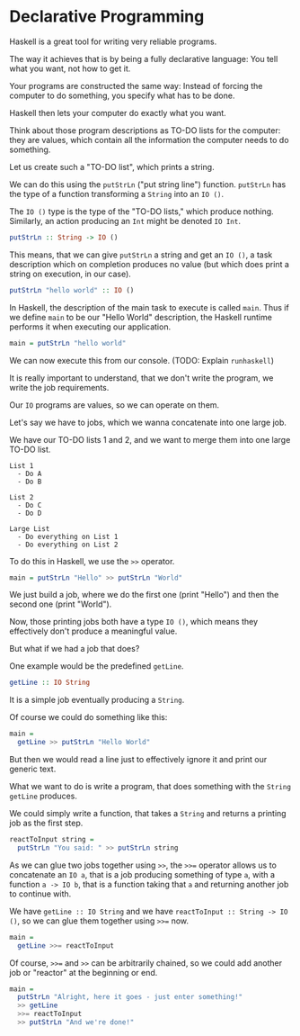 # Declarative Programming

Haskell is a great tool for writing very reliable programs.

The way it achieves that is by being a fully declarative language:
You tell what you want, not how to get it.

Your programs are constructed the same way:
Instead of forcing the computer to do something,
you specify what has to be done.

Haskell then lets your computer do exactly what you want.

Think about those program descriptions as TO-DO lists for the computer:
they are values, which contain all the information the computer needs to do something.

Let us create such a "TO-DO list", which prints a string.

We can do this using the `putStrLn` ("put string line") function.
`putStrLn` has the type of a function transforming a `String` into an `IO ()`.

The `IO ()` type is the type of the "TO-DO lists," which produce nothing.
Similarly, an action producing an `Int` might be denoted `IO Int`.

```haskell
putStrLn :: String -> IO ()
```

This means, that we can give `putStrLn` a string and get an `IO ()`,
a task description which on completion produces no value
(but which does print a string on execution, in our case).

```haskell
putStrLn "hello world" :: IO ()
```


In Haskell, the description of the main task to execute is called `main`.
Thus if we define `main` to be our "Hello World" description,
the Haskell runtime performs it when executing our application.

```haskell
main = putStrLn "hello world"
```

We can now execute this from our console. (TODO: Explain `runhaskell`)

It is really important to understand, that we don't write the program,
we write the job requirements.

Our `IO` programs are values, so we can operate on them.

Let's say we have to jobs, which we wanna concatenate into one large job.

We have our TO-DO lists 1 and 2, and we want to merge them into one large TO-DO list.

```
List 1
  - Do A
  - Do B

List 2
  - Do C
  - Do D

Large List
  - Do everything on List 1
  - Do everything on List 2
```

To do this in Haskell, we use the `>>` operator.

```haskell
main = putStrLn "Hello" >> putStrLn "World"
```

We just build a job, where we do the first one (print "Hello") and then the second
one (print "World").

Now, those printing jobs both have a type `IO ()`, which means they effectively
don't produce a meaningful value.

But what if we had a job that does?

One example would be the predefined `getLine`.

```haskell
getLine :: IO String
```

It is a simple job eventually producing a `String`.

Of course we could do something like this:

```haskell
main =
  getLine >> putStrLn "Hello World"
```

But then we would read a line just to effectively ignore it
and print our generic text.

What we want to do is write a program,
that does something with the `String` `getLine` produces.

We could simply write a function, that takes a `String` and returns
a printing job as the first step.

```haskell
reactToInput string =
  putStrLn "You said: " >> putStrLn string
```

As we can glue two jobs together using `>>`,
the `>>=` operator allows us to concatenate an `IO a`,
that is a job producing something of type `a`,
with a function `a -> IO b`, that is a function taking that `a`
and returning another job to continue with.

We have `getLine :: IO String` and we have `reactToInput :: String -> IO ()`,
so we can glue them together using `>>=` now.

```haskell
main =
  getLine >>= reactToInput
```

Of course, `>>=` and `>>` can be arbitrarily chained,
so we could add another job or "reactor" at the beginning or end.

```haskell
main =
  putStrLn "Alright, here it goes - just enter something!"
  >> getLine
  >>= reactToInput
  >> putStrLn "And we're done!"
```
